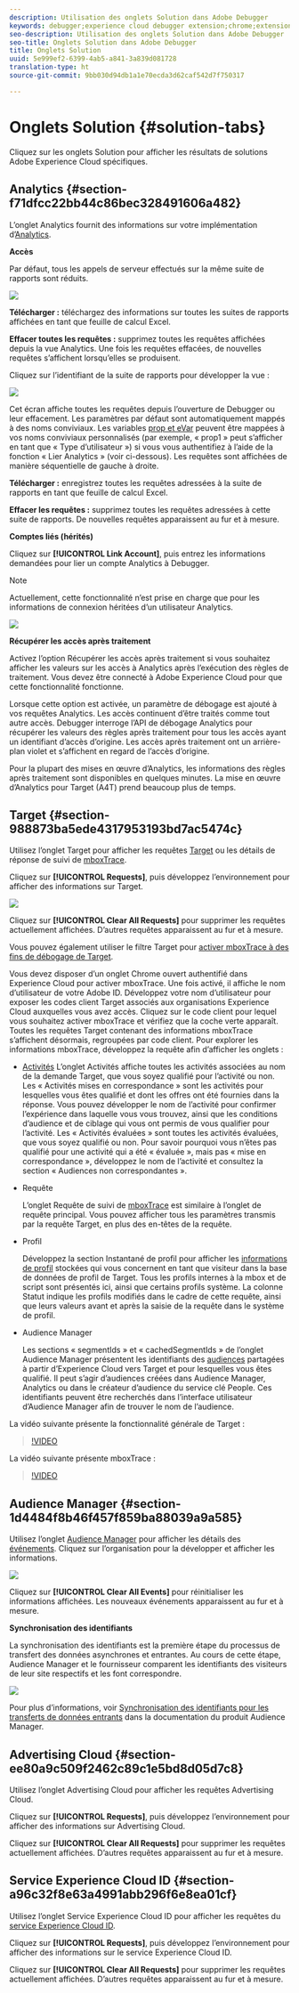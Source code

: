 ```yaml
---
description: Utilisation des onglets Solution dans Adobe Debugger
keywords: debugger;experience cloud debugger extension;chrome;extension;summary;clear;requests;solutions;solution;information;analytics;target;audience manager;media optimizer;amo;id service
seo-description: Utilisation des onglets Solution dans Adobe Debugger
seo-title: Onglets Solution dans Adobe Debugger
title: Onglets Solution
uuid: 5e999ef2-6399-4ab5-a841-3a839d081728
translation-type: ht
source-git-commit: 9bb030d94db1a1e70ecda3d62caf542d7f750317

---
```



# Onglets Solution {#solution-tabs}

Cliquez sur les onglets Solution pour afficher les résultats de solutions Adobe Experience Cloud spécifiques.

## Analytics {#section-f71dfcc22bb44c86bec328491606a482}

L’onglet Analytics fournit des informations sur votre implémentation d’[Analytics](https://docs.adobe.com/content/help/fr-FR/analytics/landing/home.html).

**Accès**

Par défaut, tous les appels de serveur effectués sur la même suite de rapports sont réduits.

![](assets/analytics-hits.jpg)

**Télécharger :** téléchargez des informations sur toutes les suites de rapports affichées en tant que feuille de calcul Excel.

**Effacer toutes les requêtes :** supprimez toutes les requêtes affichées depuis la vue Analytics. Une fois les requêtes effacées, de nouvelles requêtes s’affichent lorsqu’elles se produisent.

Cliquez sur l’identifiant de la suite de rapports pour développer la vue :

![](assets/analytics-hits-expand.jpg)

Cet écran affiche toutes les requêtes depuis l’ouverture de Debugger ou leur effacement. Les paramètres par défaut sont automatiquement mappés à des noms conviviaux. Les variables [prop et eVar](https://docs.adobe.com/content/help/fr-FR/analytics/implementation/vars/page-vars/evar.html) peuvent être mappées à vos noms conviviaux personnalisés (par exemple, « prop1 » peut s’afficher en tant que « Type d’utilisateur ») si vous vous authentifiez à l’aide de la fonction « Lier Analytics » (voir ci-dessous). Les requêtes sont affichées de manière séquentielle de gauche à droite.

**Télécharger :** enregistrez toutes les requêtes adressées à la suite de rapports en tant que feuille de calcul Excel.

**Effacer les requêtes :** supprimez toutes les requêtes adressées à cette suite de rapports. De nouvelles requêtes apparaissent au fur et à mesure.

**Comptes liés (hérités)**

Cliquez sur **[!UICONTROL Link Account]**, puis entrez les informations demandées pour lier un compte Analytics à Debugger.

>[!NOTE]
>
>Actuellement, cette fonctionnalité n’est prise en charge que pour les informations de connexion héritées d’un utilisateur Analytics.

![](assets/analytics-link-account.jpg)

**Récupérer les accès après traitement**

Activez l’option Récupérer les accès après traitement si vous souhaitez afficher les valeurs sur les accès à Analytics après l’exécution des règles de traitement. Vous devez être connecté à Adobe Experience Cloud pour que cette fonctionnalité fonctionne.

Lorsque cette option est activée, un paramètre de débogage est ajouté à vos requêtes Analytics. Les accès continuent d’être traités comme tout autre accès. Debugger interroge l’API de débogage Analytics pour récupérer les valeurs des règles après traitement pour tous les accès ayant un identifiant d’accès d’origine. Les accès après traitement ont un arrière-plan violet et s’affichent en regard de l’accès d’origine.

Pour la plupart des mises en œuvre d’Analytics, les informations des règles après traitement sont disponibles en quelques minutes. La mise en œuvre d’Analytics pour Target (A4T) prend beaucoup plus de temps.

## Target {#section-988873ba5ede4317953193bd7ac5474c}

Utilisez l’onglet Target pour afficher les requêtes [Target](https://docs.adobe.com/content/help/fr-FR/target/using/target-home.html) ou les détails de réponse de suivi de [mboxTrace](https://docs.adobe.com/content/help/fr-FR/target/using/activities/troubleshoot-activities/content-trouble.html).

Cliquez sur **[!UICONTROL Requests]**, puis développez l’environnement pour afficher des informations sur Target.

![](assets/target-requests.jpg)

Cliquez sur **[!UICONTROL Clear All Requests]** pour supprimer les requêtes actuellement affichées. D’autres requêtes apparaissent au fur et à mesure.

Vous pouvez également utiliser le filtre Target pour [activer mboxTrace à des fins de débogage de Target](https://docs.adobe.com/content/help/fr-FR/target/using/activities/troubleshoot-activities/content-trouble.html).

Vous devez disposer d’un onglet Chrome ouvert authentifié dans Experience Cloud pour activer mboxTrace. Une fois activé, il affiche le nom d’utilisateur de votre Adobe ID. Développez votre nom d’utilisateur pour exposer les codes client Target associés aux organisations Experience Cloud auxquelles vous avez accès. Cliquez sur le code client pour lequel vous souhaitez activer mboxTrace et vérifiez que la coche verte apparaît. Toutes les requêtes Target contenant des informations mboxTrace s’affichent désormais, regroupées par code client. Pour explorer les informations mboxTrace, développez la requête afin d’afficher les onglets :

* [Activités](https://docs.adobe.com/content/help/fr-FR/target/using/activities/activities.html) L’onglet Activités affiche toutes les activités associées au nom de la demande Target, que vous soyez qualifié pour l’activité ou non. Les « Activités mises en correspondance » sont les activités pour lesquelles vous êtes qualifié et dont les offres ont été fournies dans la réponse. Vous pouvez développer le nom de l’activité pour confirmer l’expérience dans laquelle vous vous trouvez, ainsi que les conditions d’audience et de ciblage qui vous ont permis de vous qualifier pour l’activité. Les « Activités évaluées » sont toutes les activités évaluées, que vous soyez qualifié ou non. Pour savoir pourquoi vous n’êtes pas qualifié pour une activité qui a été « évaluée », mais pas « mise en correspondance », développez le nom de l’activité et consultez la section « Audiences non correspondantes ».

* Requête

   L’onglet Requête de suivi de [mboxTrace](https://docs.adobe.com/content/help/fr-FR/target/using/activities/troubleshoot-activities/content-trouble.html) est similaire à l’onglet de requête principal. Vous pouvez afficher tous les paramètres transmis par la requête Target, en plus des en-têtes de la requête.
* Profil

   Développez la section Instantané de profil pour afficher les [informations de profil](https://docs.adobe.com/content/help/fr-FR/target/using/audiences/visitor-profiles/variables-profiles-parameters-methods.html) stockées qui vous concernent en tant que visiteur dans la base de données de profil de Target. Tous les profils internes à la mbox et de script sont présentés ici, ainsi que certains profils système. La colonne Statut indique les profils modifiés dans le cadre de cette requête, ainsi que leurs valeurs avant et après la saisie de la requête dans le système de profil.
* Audience Manager

   Les sections « segmentIds » et « cachedSegmentIds » de l’onglet Audience Manager présentent les identifiants des [audiences](https://docs.adobe.com/content/help/fr-FR/target/using/audiences/target.html) partagées à partir d’Experience Cloud vers Target et pour lesquelles vous êtes qualifié. Il peut s’agir d’audiences créées dans Audience Manager, Analytics ou dans le créateur d’audience du service clé People. Ces identifiants peuvent être recherchés dans l’interface utilisateur d’Audience Manager afin de trouver le nom de l’audience.

La vidéo suivante présente la fonctionnalité générale de Target :

>[!VIDEO](https://video.tv.adobe.com/v/23115t2/?captions=fre_fr)

La vidéo suivante présente mboxTrace :

>[!VIDEO](https://video.tv.adobe.com/v/23113t2/?captions=fre_fr)

## Audience Manager {#section-1d4484f8b46f457f859ba88039a9a585}

Utilisez l’onglet [Audience Manager](https://docs.adobe.com/content/help/fr-FR/audience-manager/user-guide/aam-home.html) pour afficher les détails des [événements](https://docs.adobe.com/content/help/fr-FR/audience-manager/user-guide/api-and-sdk-code/dcs/dcs-event-calls/dcs-event-calls.html). Cliquez sur l’organisation pour la développer et afficher les informations.

![](assets/audience-manager.jpg)

Cliquez sur **[!UICONTROL Clear All Events]** pour réinitialiser les informations affichées. Les nouveaux événements apparaissent au fur et à mesure.

**Synchronisation des identifiants**

La synchronisation des identifiants est la première étape du processus de transfert des données asynchrones et entrantes. Au cours de cette étape, Audience Manager et le fournisseur comparent les identifiants des visiteurs de leur site respectifs et les font correspondre.

![](assets/aam-idsync.jpg)

Pour plus d’informations, voir [Synchronisation des identifiants pour les transferts de données entrants](https://docs.adobe.com/content/help/fr-FR/audience-manager/user-guide/implementation-integration-guides/sending-audience-data/batch-data-transfer-process/id-sync-http.html) dans la documentation du produit Audience Manager.

## Advertising Cloud {#section-ee80a9c509f2462c89c1e5bd8d05d7c8}

Utilisez l’onglet Advertising Cloud pour afficher les requêtes Advertising Cloud.

Cliquez sur **[!UICONTROL Requests]**, puis développez l’environnement pour afficher des informations sur Advertising Cloud.

Cliquez sur **[!UICONTROL Clear All Requests]** pour supprimer les requêtes actuellement affichées. D’autres requêtes apparaissent au fur et à mesure.

## Service Experience Cloud ID {#section-a96c32f8e63a4991abb296f6e8ea01cf}

Utilisez l’onglet Service Experience Cloud ID pour afficher les requêtes du [service Experience Cloud ID](https://docs.adobe.com/content/help/fr-FR/id-service/using/home.html).

Cliquez sur **[!UICONTROL Requests]**, puis développez l’environnement pour afficher des informations sur le service Experience Cloud ID.

Cliquez sur **[!UICONTROL Clear All Requests]** pour supprimer les requêtes actuellement affichées. D’autres requêtes apparaissent au fur et à mesure.
